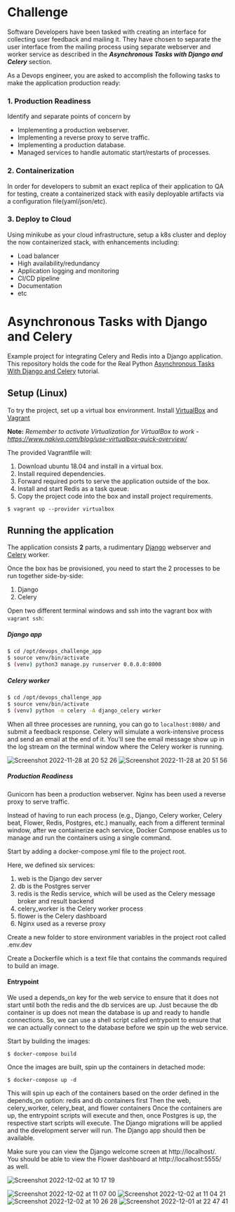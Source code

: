 # Challenge
Software Developers have been tasked with creating an interface for collecting user feedback and mailing it. They have chosen to separate the user interface from the mailing process using separate webserver and worker service as described in the ***Asynchronous Tasks with Django and Celery*** section.

As a Devops engineer, you are asked to accomplish the following tasks to make the application production ready:

### 1. Production Readiness
Identify and separate points of concern by
* Implementing a production webserver.
* Implementing a reverse proxy to serve traffic.
* Implementing a production database.
* Managed services to handle automatic start/restarts of processes.

### 2. Containerization
In order for developers to submit an exact replica of their application to QA for testing, create a containerized stack with easily deployable artifacts via a configuration file(yaml/json/etc).

### 3. Deploy to Cloud
Using minikube as your cloud infrastructure, setup a k8s cluster and deploy the now containerized stack, with enhancements including:
* Load balancer
* High availability/redundancy
* Application logging and monitoring
* CI/CD pipeline
* Documentation
* etc

# Asynchronous Tasks with Django and Celery

Example project for integrating Celery and Redis into a Django application.
This repository holds the code for the Real Python [Asynchronous Tasks With Django and Celery](https://realpython.com/asynchronous-tasks-with-django-and-celery/) tutorial.

## Setup (Linux)

To try the project, set up a virtual box environment.
Install [VirtualBox](https://www.virtualbox.org/manual/ch02.html) and [Vagrant](https://www.vagrantup.com/docs/installation)

**Note:** *Remember to activate Virtualization for VirtualBox to work - https://www.nakivo.com/blog/use-virtualbox-quick-overview/*


The provided Vagrantfile will:
1. Download ubuntu 18.04 and install in a virtual box.
2. Install required dependencies.
3. Forward required ports to serve the application outside of the box.
4. Install and start Redis as a task queue.
5. Copy the project code into the box and install project requirements.

```
$ vagrant up --provider virtualbox
```

## Running the application
The application consists **2** parts, a rudimentary [Django](https://www.djangoproject.com/) webserver and [Celery](https://docs.celeryq.dev/en/stable/django/first-steps-with-django.html) worker.

Once the box has be provisioned, you need to start the 2 processes to be run together side-by-side:
1. Django
2. Celery

Open two different terminal windows and ssh into the vagrant box with `vagrant ssh`:
##### Django app
```sh
$ cd /opt/devops_challenge_app
$ source venv/bin/activate
$ (venv) python3 manage.py runserver 0.0.0.0:8000
```

##### Celery worker
```sh
$ cd /opt/devops_challenge_app
$ source venv/bin/activate
$ (venv) python -m celery -A django_celery worker
```

When all three processes are running, you can go to `localhost:8080/` and submit a feedback response. Celery will simulate a work-intensive process and send an email at the end of it. You'll see the email message show up in the log stream on the terminal window where the Celery worker is running.



![Screenshot 2022-11-28 at 20 52 26](https://user-images.githubusercontent.com/7838284/204348064-86b50495-9dc7-42af-8067-602e3e1d64e3.png)
![Screenshot 2022-11-28 at 20 51 56](https://user-images.githubusercontent.com/7838284/204348081-32c651d6-b184-4cd1-a4a1-3016abcc16cd.png)


##### Production Readiness

Gunicorn has been a production webserver.
Nginx has been used a reverse proxy to serve traffic.

Instead of having to run each process (e.g., Django, Celery worker, Celery beat, Flower, Redis, Postgres, etc.) manually, each from a different terminal window, after we containerize each service, Docker Compose enables us to manage and run the containers using a single command.

Start by adding a docker-compose.yml file to the project root.

Here, we defined six services:
1. web is the Django dev server
2. db is the Postgres server
3. redis is the Redis service, which will be used as the Celery message broker and result backend
4. celery_worker is the Celery worker process
5. flower is the Celery dashboard
6. Nginx used as a reverse proxy 

Create a new folder to store environment variables in the project root called .env.dev


Create a Dockerfile which is a text file that contains the commands required to build an image.

#### Entrypoint
We used a depends_on key for the web service to ensure that it does not start until both the redis and the db services are up. Just because the db container is up does not mean the database is up and ready to handle connections. So, we can use a shell script called entrypoint to ensure that we can actually connect to the database before we spin up the web service.

Start by building the images:
```
$ docker-compose build

```
Once the images are built, spin up the containers in detached mode:
```
$ docker-compose up -d

```

This will spin up each of the containers based on the order defined in the depends_on option:
redis and db containers first
Then the web, celery_worker, celery_beat, and flower containers
Once the containers are up, the entrypoint scripts will execute and then, once Postgres is up, the respective start scripts will execute. The Django migrations will be applied and the development server will run. The Django app should then be available.

Make sure you can view the Django welcome screen at http://localhost/. You should be able to view the Flower dashboard at http://localhost:5555/ as well.

![Screenshot 2022-12-02 at 10 17 19](https://user-images.githubusercontent.com/7838284/205367223-36aa1e65-c1c9-47a5-b792-3bcc2308f219.png)

![Screenshot 2022-12-02 at 11 07 00](https://user-images.githubusercontent.com/7838284/205367254-59d261c9-561d-4b06-98c0-b56f9f0df5d9.png)
![Screenshot 2022-12-02 at 11 04 21](https://user-images.githubusercontent.com/7838284/205367269-0c47c00f-1102-457f-8a23-6772906e0e9a.png)
![Screenshot 2022-12-02 at 10 26 28](https://user-images.githubusercontent.com/7838284/205367275-1a142281-bab8-476c-98bf-31801a4428df.png)
![Screenshot 2022-12-01 at 22 47 41](https://user-images.githubusercontent.com/7838284/205367280-8455f8d0-4891-4b66-8cf6-3d43f3ee72e2.png)


